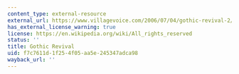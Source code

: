 ```yaml
---
content_type: external-resource
external_url: https://www.villagevoice.com/2006/07/04/gothic-revival-2/
has_external_license_warning: true
license: https://en.wikipedia.org/wiki/All_rights_reserved
status: ''
title: Gothic Revival
uid: f7c7611d-1f25-4f05-aa5e-245347adca98
wayback_url: ''
---
```

